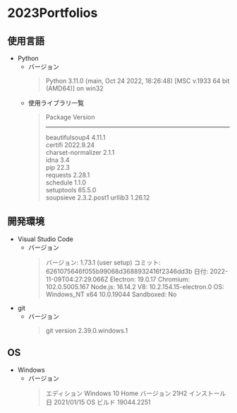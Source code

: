 # 2023Portfolios
## 使用言語
- Python
    - バージョン
        > Python 3.11.0 (main, Oct 24 2022, 18:26:48) [MSC v.1933 64 bit (AMD64)] on win32
    - 使用ライブラリ一覧
        > Package            Version
        > ------------------ -----------
        > beautifulsoup4     4.11.1     
        > certifi            2022.9.24  
        > charset-normalizer 2.1.1      
        > idna               3.4        
        > pip                22.3       
        > requests           2.28.1     
        > schedule           1.1.0      
        > setuptools         65.5.0     
        > soupsieve          2.3.2.post1
        > urllib3            1.26.12 
## 開発環境
- Visual Studio Code
    - バージョン
        > バージョン: 1.73.1 (user setup)
        > コミット: 6261075646f055b99068d3688932416f2346dd3b
        >  日付: 2022-11-09T04:27:29.066Z
        > Electron: 19.0.17
        > Chromium: 102.0.5005.167
        > Node.js: 16.14.2
        > V8: 10.2.154.15-electron.0
        > OS: Windows_NT x64 10.0.19044
        > Sandboxed: No
- git
    - バージョン
        > git version 2.39.0.windows.1
## OS
- Windows
    - バージョン
        > エディション	Windows 10 Home
        > バージョン	21H2
        > インストール日	2021/01/15
        > OS ビルド	19044.2251